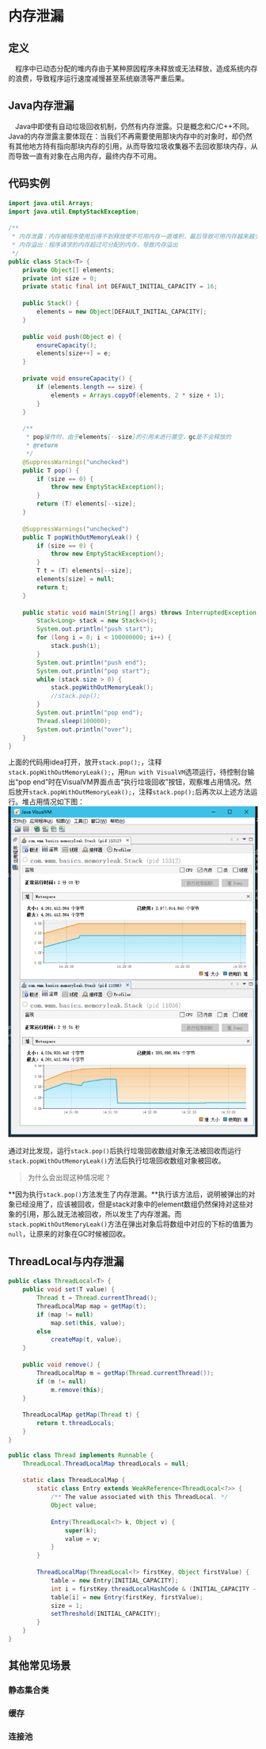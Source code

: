 # 内存泄漏

## 定义

&emsp;程序中已动态分配的堆内存由于某种原因程序未释放或无法释放，造成系统内存的浪费，导致程序运行速度减慢甚至系统崩溃等严重后果。

## Java内存泄漏

&emsp;Java中即使有自动垃圾回收机制，仍然有内存泄露。只是概念和C/C++不同。Java的内存泄露主要体现在：当我们不再需要使用那块内存中的对象时，却仍然有其他地方持有指向那块内存的引用，从而导致垃圾收集器不去回收那块内存，从而导致一直有对象在占用内存，最终内存不可用。

## 代码实例

```java
import java.util.Arrays;
import java.util.EmptyStackException;

/**
 * 内存泄露：内存被程序使用后得不到释放使不可用内存一直堆积，最后导致可用内存越来越少，导致内存溢出
 * 内存溢出：程序请求的内存超过可分配的内存，导致内存溢出
 */
public class Stack<T> {
    private Object[] elements;
    private int size = 0;
    private static final int DEFAULT_INITIAL_CAPACITY = 16;

    public Stack() {
        elements = new Object[DEFAULT_INITIAL_CAPACITY];
    }

    public void push(Object e) {
        ensureCapacity();
        elements[size++] = e;
    }

    private void ensureCapacity() {
        if (elements.length == size) {
            elements = Arrays.copyOf(elements, 2 * size + 1);
        }
    }

    /**
     * pop操作时，由于elements[--size]的引用未进行置空，gc是不会释放的
     * @return
     */
    @SuppressWarnings("unchecked")
    public T pop() {
        if (size == 0) {
            throw new EmptyStackException();
        }
        return (T) elements[--size];
    }

    @SuppressWarnings("unchecked")
    public T popWithOutMemoryLeak() {
        if (size == 0) {
            throw new EmptyStackException();
        }
        T t = (T) elements[--size];
        elements[size] = null;
        return t;
    }

    public static void main(String[] args) throws InterruptedException {
        Stack<Long> stack = new Stack<>();
        System.out.println("push start");
        for (long i = 0; i < 100000000; i++) {
            stack.push(i);
        }
        System.out.println("push end");
        System.out.println("pop start");
        while (stack.size > 0) {
            stack.popWithOutMemoryLeak();
            //stack.pop();
        }
        System.out.println("pop end");
        Thread.sleep(100000);
        System.out.println("over");
    }
}
```

上面的代码用idea打开，放开`stack.pop();`，注释`stack.popWithOutMemoryLeak();`，用`Run with VisualVM`选项运行，待控制台输出“pop end”时在VisualVM界面点击“执行垃圾回收”按钮，观察堆占用情况。然后放开`stack.popWithOutMemoryLeak();`，注释`stack.pop();`后再次以上述方法运行。堆占用情况如下图：
![堆占用情况](../../pictures/堆占用情况1.png)

通过对比发现，运行`stack.pop()`后执行垃圾回收数组对象无法被回收而运行`stack.popWithOutMemoryLeak()`方法后执行垃圾回收数组对象被回收。

>为什么会出现这种情况呢？

**因为执行`stack.pop()`方法发生了内存泄漏。**执行该方法后，说明被弹出的对象已经没用了，应该被回收，但是stack对象中的element数组仍然保持对这些对象的引用，那么就无法被回收，所以发生了内存泄漏。而`stack.popWithOutMemoryLeak()`方法在弹出对象后将数组中对应的下标的值置为`null`，让原来的对象在GC时候被回收。

## ThreadLocal与内存泄漏

```java
public class ThreadLocal<T> {
    public void set(T value) {
        Thread t = Thread.currentThread();
        ThreadLocalMap map = getMap(t);
        if (map != null)
            map.set(this, value);
        else
            createMap(t, value);
    }

    public void remove() {
        ThreadLocalMap m = getMap(Thread.currentThread());
        if (m != null)
            m.remove(this);
    }

    ThreadLocalMap getMap(Thread t) {
        return t.threadLocals;
    }
}
```

```java
public class Thread implements Runnable {
    ThreadLocal.ThreadLocalMap threadLocals = null; 

    static class ThreadLocalMap {
        static class Entry extends WeakReference<ThreadLocal<?>> {
            /** The value associated with this ThreadLocal. */
            Object value;

            Entry(ThreadLocal<?> k, Object v) {
                super(k);
                value = v;
            }
        }

        ThreadLocalMap(ThreadLocal<?> firstKey, Object firstValue) {
            table = new Entry[INITIAL_CAPACITY];
            int i = firstKey.threadLocalHashCode & (INITIAL_CAPACITY - 1);
            table[i] = new Entry(firstKey, firstValue);
            size = 1;
            setThreshold(INITIAL_CAPACITY);
        }
    }
}
```

## 其他常见场景

### 静态集合类

### 缓存

### 连接池
